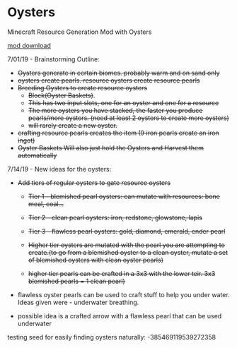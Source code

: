 # Oysters
Minecraft Resource Generation Mod with Oysters

[mod download](https://www.curseforge.com/minecraft/mc-mods/oysters)

7/01/19 - Brainstorming Outline:
* ~~Oysters generate in certain biomes. probably warm and on sand only~~
* ~~oysters create pearls.  resource oysters create resource pearls~~
* ~~Breeding Oysters to create resource oysters~~
    * ~~Block(Oyster Baskets)~~.
    * ~~This has two input slots, one for an oyster and one for a resource~~
    * ~~The more oysters you have stacked, the faster you produce pearls/more oysters.  (need at least 2 oysters to create more oysters)~~
    * ~~will rarely create a new oyster.~~
* ~~crafting resource pearls creates the item (9 iron pearls create an iron ingot)~~
* ~~Oyster Baskets Will also just hold the Oysters and Harvest them automatically~~

7/14/19 - New ideas for the oysters:
   * ~~Add tiers of regular oysters to gate resource oysters~~
        * ~~Tier 1 - blemished pearl oysters: can mutate with resources: bone meal, coal...~~
        * ~~Tier 2 - clean pearl oysters: iron, redstone, glowstone, lapis~~
        * ~~Tier 3 - flawless pearl oysters: gold, diamond, emerald, ender pearl~~
        
        * ~~Higher tier oysters are mutated with the pearl you are attempting to create.(to go from a 
   blemished oyster to a clean oyster, mutate a set of blemished oysters with clean oyster pearls)~~
        * ~~higher tier pearls can be crafted in a 3x3 with the lower teir.  3x3 blemished pearls = 1 clean pearl)~~
   
   * flawless oyster pearls can be used to craft stuff to help you under water.  Ideas given were -
   underwater breathing.  
   * possible idea is a crafted arrow with a flawless pearl that can be used underwater 
   


testing seed for easily finding oysters naturally: -385469119539272358
